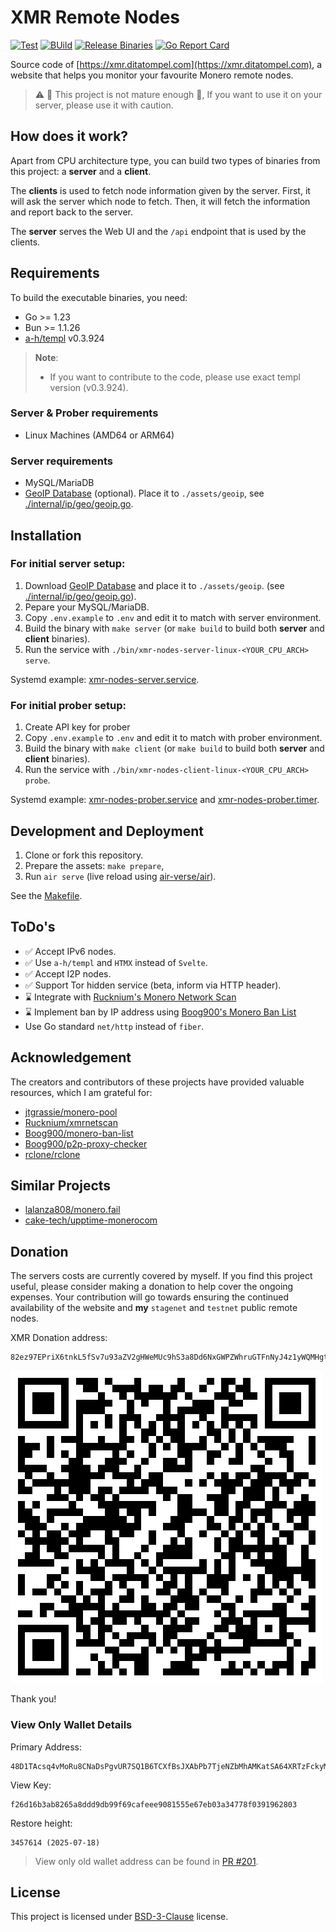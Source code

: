 # XMR Remote Nodes

[![Test](https://github.com/ditatompel/xmr-remote-nodes/actions/workflows/test.yml/badge.svg)](https://github.com/ditatompel/xmr-remote-nodes/actions/workflows/test.yml)
[![BUild](https://github.com/ditatompel/xmr-remote-nodes/actions/workflows/build.yml/badge.svg)](https://github.com/ditatompel/xmr-remote-nodes/actions/workflows/build.yml)
[![Release Binaries](https://github.com/ditatompel/xmr-remote-nodes/actions/workflows/release.yml/badge.svg)](https://github.com/ditatompel/xmr-remote-nodes/actions/workflows/release.yml)
[![Go Report Card](https://goreportcard.com/badge/github.com/ditatompel/xmr-remote-nodes)](https://goreportcard.com/report/github.com/ditatompel/xmr-remote-nodes)

Source code of [https://xmr.ditatompel.com](https://xmr.ditatompel.com),
a website that helps you monitor your favourite Monero remote nodes.

> :warning: :construction: This project is not mature enough :construction:,
> If you want to use it on your server, please use it with caution.

## How does it work?

Apart from CPU architecture type, you can build two types of binaries from
this project: a **server** and a **client**.

The **clients** is used to fetch node information given by the server. First,
it will ask the server which node to fetch. Then, it will fetch the information
and report back to the server.

The **server** serves the Web UI and the `/api` endpoint that is used by the
clients.

## Requirements

To build the executable binaries, you need:

- Go >= 1.23
- Bun >= 1.1.26
- [a-h/templ][templ-repo] v0.3.924

> **Note**:
>
> - If you want to contribute to the code, please use exact templ version
>   (v0.3.924).

### Server & Prober requirements

- Linux Machines (AMD64 or ARM64)

### Server requirements

- MySQL/MariaDB
- [GeoIP Database][geoip-doc] (optional). Place it to `./assets/geoip`,
  see [./internal/ip/geo/geoip.go](./internal/ip/geo/geoip.go).

## Installation

### For initial server setup:

1. Download [GeoIP Database][geoip-doc] and place it to `./assets/geoip`.
   (see [./internal/ip/geo/geoip.go](./internal/ip/geo/geoip.go)).
2. Pepare your MySQL/MariaDB.
3. Copy `.env.example` to `.env` and edit it to match with server environment.
4. Build the binary with `make server` (or `make build` to build both
   **server** and **client** binaries).
5. Run the service with `./bin/xmr-nodes-server-linux-<YOUR_CPU_ARCH> serve`.

Systemd example: [xmr-nodes-server.service][server-systemd-service].

### For initial prober setup:

1. Create API key for prober
2. Copy `.env.example` to `.env` and edit it to match with prober environment.
3. Build the binary with `make client` (or `make build` to build both
   **server** and **client** binaries).
4. Run the service with `./bin/xmr-nodes-client-linux-<YOUR_CPU_ARCH> probe`.

Systemd example: [xmr-nodes-prober.service][prober-systemd-service] and
[xmr-nodes-prober.timer][prober-systemd-timer].

## Development and Deployment

1. Clone or fork this repository.
2. Prepare the assets: `make prepare`,
3. Run `air serve` (live reload using [air-verse/air][air-repo]).

See the [Makefile](./Makefile).

## ToDo's

- :white_check_mark: Accept IPv6 nodes.
- :white_check_mark: Use `a-h/templ` and `HTMX` instead of `Svelte`.
- :white_check_mark: Accept I2P nodes.
- :white_check_mark: Support Tor hidden service (beta, inform via HTTP header).
- :hourglass: Integrate with [Rucknium's Monero Network Scan][rucknium-network-scan]
- :hourglass: Implement ban by IP address using [Boog900's Monero Ban List][boog900-ban-list]
- Use Go standard `net/http` instead of `fiber`.

## Acknowledgement

The creators and contributors of these projects have provided valuable
resources, which I am grateful for:

- [jtgrassie/monero-pool][jtgrassie-monero-pool]
- [Rucknium/xmrnetscan][rucknium-network-scan-repo]
- [Boog900/monero-ban-list][boog900-ban-list]
- [Boog900/p2p-proxy-checker][boog900-p2p-proxy-checker]
- [rclone/rclone][rclone]

## Similar Projects

- [lalanza808/monero.fail][monerofail-repo]
- [cake-tech/upptime-monerocom][uptime-monerocom-repo]

## Donation

The servers costs are currently covered by myself. If you find this project
useful, please consider making a donation to help cover the ongoing expenses.
Your contribution will go towards ensuring the continued availability of the
website and **my** `stagenet` and `testnet` public remote nodes.

XMR Donation address:

```plain
82ez97EPriX6tnkL5fSv7u93aZV2gHWeMUc9hS3a8Dd6NxGWPZWhruGTFnNyJ4z1yWQMHgtA81i9h9vq7HWoKZLk9EzWryD
```

![](./internal/handler/views/assets/img/monerotip.png)

Thank you!

### View Only Wallet Details

Primary Address:

```
48D1TAcsq4vMoRu8CNaDsPgvUR7SQ1B6TCXfBsJXAbPb7TjeNZbMhAMKatSA64XRTzFckyMcaF19U8Ejr9wy8iwnTCAUU8x
```

View Key:

```
f26d16b3ab8265a8ddd9db99f69cafeee9081555e67eb03a34778f0391962803
```

Restore height:

```
3457614 (2025-07-18)
```

> View only old wallet address can be found in [PR #201](https://github.com/ditatompel/xmr-remote-nodes/pull/201).

## License

This project is licensed under [BSD-3-Clause](./LICENSE) license.

[templ-repo]: https://github.com/a-h/templ "a-h/templ GitHub repository"
[geoip-doc]: https://dev.maxmind.com/geoip/geolite2-free-geolocation-data/ "GeoLite2 Free documentation"
[server-systemd-service]: ./deployment/init/xmr-nodes-server.service "systemd service example for server"
[prober-systemd-service]: ./deployment/init/xmr-nodes-prober.service "systemd service example for prober"
[prober-systemd-timer]: ./deployment/init/xmr-nodes-prober.timer "systemd timer example for prober"
[air-repo]: https://github.com/air-verse/air "Air - Live reload for Go apps"
[jtgrassie-monero-pool]: https://github.com/jtgrassie/monero-pool "A Monero mining pool server written in C"
[rclone]: https://github.com/rclone/rclone "rclone GitHub repository"
[monerofail-repo]: https://github.com/lalanza808/monero.fail "Lalanza808's monero.fail GitHub repository"
[uptime-monerocom-repo]: https://github.com/cake-tech/upptime-monerocom "monero.com uptime GitHub repository"
[rucknium-network-scan]: https://moneronet.info/ "Rucknium's Monero Network Scan"
[rucknium-network-scan-repo]: https://github.com/Rucknium/xmrnetscan "Rucknium's Monero Network Scan Source Code"
[boog900-ban-list]: https://github.com/Boog900/monero-ban-list "Boog900's Monero Ban List"
[boog900-p2p-proxy-checker]: https://github.com/Boog900/p2p-proxy-checker "Boog900's P2P Proxy Checker"
